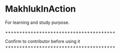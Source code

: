 # MakhlukInAction
For learning and study purpose.

+++++++++++++++++++++++++++++++++++++++

Confirm to contributor before using it
+++++++++++++++++++++++++++++++++++++++
